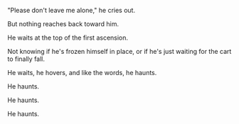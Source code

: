 "Please don't leave me alone," he cries out.

But nothing reaches back toward him.

He waits at the top of the first ascension.

Not knowing if he's frozen himself in place, or if he's just waiting for the cart to finally fall.

He waits, he hovers, and like the words, he haunts.

He haunts.

He haunts.

He haunts.